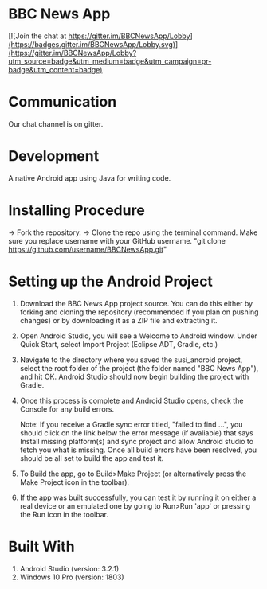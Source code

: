 # BBC News App

[![Join the chat at https://gitter.im/BBCNewsApp/Lobby](https://badges.gitter.im/BBCNewsApp/Lobby.svg)](https://gitter.im/BBCNewsApp/Lobby?utm_source=badge&utm_medium=badge&utm_campaign=pr-badge&utm_content=badge)

# Communication
Our chat channel is on gitter.

# Development
A native Android app using Java for writing code.

# Installing Procedure
-> Fork the repository.
-> Clone the repo using the terminal command. Make sure you replace username with your GitHub username.
"git clone https://github.com/username/BBCNewsApp.git"

# Setting up the Android Project
1. Download the BBC News App project source. You can do this either by forking and cloning the repository (recommended if you plan on pushing changes) or by downloading it as a ZIP file and extracting it.

2. Open Android Studio, you will see a Welcome to Android window. Under Quick Start, select Import Project (Eclipse ADT, Gradle, etc.)

3. Navigate to the directory where you saved the susi_android project, select the root folder of the project (the folder named "BBC News App"), and hit OK. Android Studio should now begin building the project with Gradle.

4. Once this process is complete and Android Studio opens, check the Console for any build errors.

   Note: If you receive a Gradle sync error titled, "failed to find ...", you should click on the link below the error message (if          avaliable) that says Install missing platform(s) and sync project and allow Android studio to fetch you what is missing.
   Once all build errors have been resolved, you should be all set to build the app and test it.

5. To Build the app, go to Build>Make Project (or alternatively press the Make Project icon in the toolbar).

6. If the app was built successfully, you can test it by running it on either a real device or an emulated one by going to Run>Run 'app' or pressing the Run icon in the toolbar.

# Built With
1. Android Studio (version: 3.2.1)
2. Windows 10 Pro (version: 1803)
